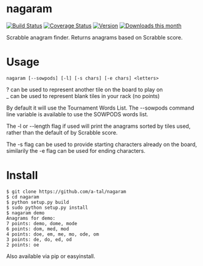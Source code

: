 nagaram
=======

[![Build Status](https://travis-ci.org/a-tal/nagaram.png?branch=master)](https://travis-ci.org/a-tal/nagaram)
[![Coverage Status](https://coveralls.io/repos/a-tal/nagaram/badge.png?branch=master)](https://coveralls.io/r/a-tal/nagaram?branch=master)
[![Version](https://pypip.in/v/nagaram/badge.png)](https://pypi.python.org/pypi/nagaram/)
[![Downloads this month](https://pypip.in/d/nagaram/badge.png)](https://pypi.python.org/pypi/nagaram/)

Scrabble anagram finder. Returns anagrams based on Scrabble score.

Usage
======

    nagaram [--sowpods] [-l] [-s chars] [-e chars] <letters>

? can be used to represent another tile on the board to play on  
_ can be used to represent blank tiles in your rack (no points)

By default it will use the Tournament Words List. The --sowpods command line
variable is available to use the SOWPODS words list.

The -l or --length flag if used will print the anagrams sorted by tiles used,
rather than the default of by Scrabble score.

The -s flag can be used to provide starting characters already on the board,
similarily the -e flag can be used for ending characters.


Install
=======

    $ git clone https://github.com/a-tal/nagaram
    $ cd nagaram
    $ python setup.py build
    $ sudo python setup.py install
    $ nagaram demo
    Anagrams for demo:
    7 points: demo, dome, mode
    6 points: dom, med, mod
    4 points: doe, em, me, mo, ode, om
    3 points: de, do, ed, od
    2 points: oe

Also available via pip or easyinstall.
